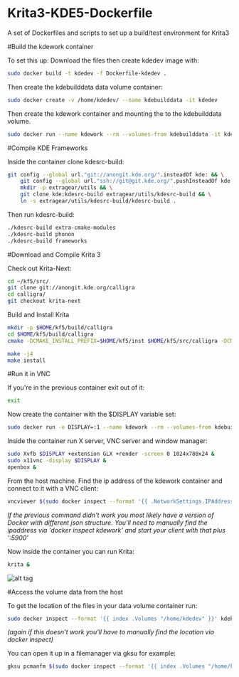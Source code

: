 # Krita3-KDE5-Dockerfile
A set of Dockerfiles and scripts to set up a build/test environment for Krita3

#Build the kdework container

To set this up: Download the files then create kdedev image with:
``` bash
sudo docker build -t kdedev -f Dockerfile-kdedev .
```
Then create the kdebuilddata data volume container:
``` bash
sudo docker create -v /home/kdedev/ --name kdebuilddata -it kdedev
```

Then create the kdework container and mounting the to the kdebuilddata volume.
``` bash
sudo docker run --name kdework --rm --volumes-from kdebuilddata -it kdedev
```

#Compile KDE Frameworks

Inside the container clone kdesrc-build:
``` bash
git config --global url."git://anongit.kde.org/".insteadOf kde: && \
    git config --global url."ssh://git@git.kde.org/".pushInsteadOf kde: && \
    mkdir -p extragear/utils && \
    git clone kde:kdesrc-build extragear/utils/kdesrc-build && \
    ln -s extragear/utils/kdesrc-build/kdesrc-build .
```

Then run kdesrc-build:
``` bash
./kdesrc-build extra-cmake-modules
./kdesrc-build phonon
./kdesrc-build frameworks
```

#Download and Compile Krita 3

Check out Krita-Next:
``` bash
cd ~/kf5/src/
git clone git://anongit.kde.org/calligra
cd calligra/
git checkout krita-next
```

Build and Install Krita
``` bash
mkdir -p $HOME/kf5/build/calligra
cd $HOME/kf5/build/calligra
cmake -DCMAKE_INSTALL_PREFIX=$HOME/kf5/inst $HOME/kf5/src/calligra -DCMAKE_BUILD_TYPE=RelWithDebInfo -DPRODUCTSET=KRITA

make -j4
make install
```

#Run it in VNC

If you're in the previous container exit out of it:
``` bash
exit
```

Now create the container with the $DISPLAY variable set:
``` bash
sudo docker run -e DISPLAY=:1 --name kdework --rm --volumes-from kdebuilddata -it kdedev
```

Inside the container run X server, VNC server and window manager:
``` bash
sudo Xvfb $DISPLAY +extension GLX +render -screen 0 1024x780x24 &
sudo x11vnc -display $DISPLAY &
openbox &
```

From the host machine. Find the ip address of the kdework container and connect to it with a VNC client:
``` bash
vncviewer $(sudo docker inspect --format '{{ .NetworkSettings.IPAddress }}' kdework):5900
```
*If the previous command didn't work you most likely have a version of Docker with different json structure. You'll need to manually find the ipaddress via 'docker inspect kdework' and start your client with that plus ':5900'*

Now inside the container you can run Krita:
``` bash
krita &
```
![alt tag](https://cloud.githubusercontent.com/assets/8573364/10269716/596e5718-6aa4-11e5-9fb4-59c50f44bcef.png)

#Access the volume data from the host

To get the location of the files in your data volume container run:
``` bash
sudo docker inspect --format '{{ index .Volumes "/home/kdedev" }}' kdebuilddata
```
*(again if this doesn't work you'll have to manually find the location via docker inspect)*

You can open it up in a filemanager via gksu for example:
``` bash
gksu pcmanfm $(sudo docker inspect --format '{{ index .Volumes "/home/kdedev" }}' kdework)
```
